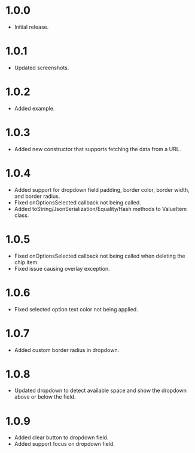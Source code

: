 # 1.0.0

* Initial release.

# 1.0.1
* Updated screenshots.

# 1.0.2
* Added example.

# 1.0.3
* Added new constructor that supports fetching the data from a URL.

# 1.0.4
* Added support for dropdown field padding, border color, border width, and border radius.
* Fixed onOptionsSelected callback not being called.
* Added toString/JsonSerialization/Equality/Hash methods to ValueItem class.
  
# 1.0.5
* Fixed onOptionsSelected callback not being called when deleting the chip item.
* Fixed issue causing overlay exception.
  
# 1.0.6
* Fixed selected option text color not being applied.
# 1.0.7
* Added custom border radius in dropdown.

# 1.0.8
* Updated dropdown to detect available space and show the dropdown above or below the field.

# 1.0.9
* Added clear button to dropdown field.
* Added support focus on dropdown field.
